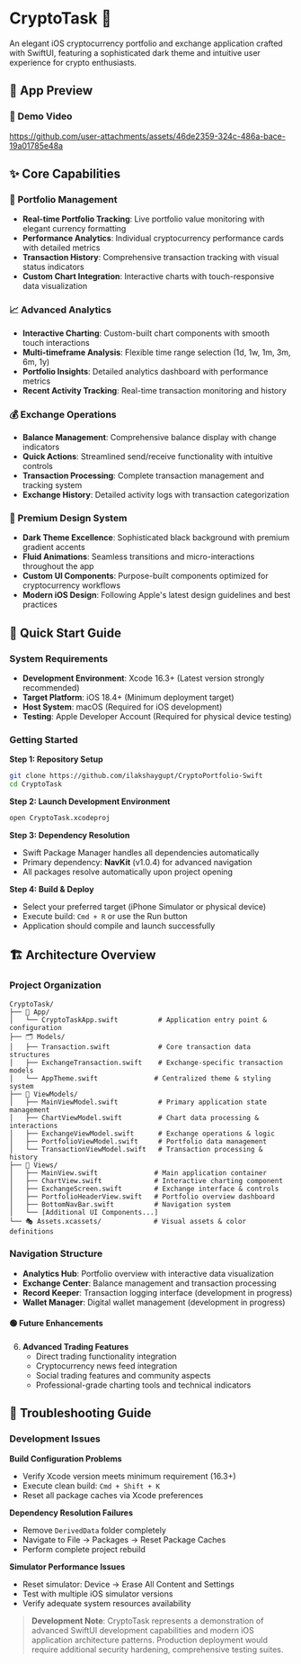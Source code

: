 # CryptoTask 📱

An elegant iOS cryptocurrency portfolio and exchange application crafted with SwiftUI, featuring a sophisticated dark theme and intuitive user experience for crypto enthusiasts.

## 📱 App Preview

### 🎥 Demo Video
https://github.com/user-attachments/assets/46de2359-324c-486a-bace-19a01785e48a

## ✨ Core Capabilities

### 🏦 Portfolio Management
- **Real-time Portfolio Tracking**: Live portfolio value monitoring with elegant currency formatting
- **Performance Analytics**: Individual cryptocurrency performance cards with detailed metrics
- **Transaction History**: Comprehensive transaction tracking with visual status indicators
- **Custom Chart Integration**: Interactive charts with touch-responsive data visualization

### 📈 Advanced Analytics
- **Interactive Charting**: Custom-built chart components with smooth touch interactions
- **Multi-timeframe Analysis**: Flexible time range selection (1d, 1w, 1m, 3m, 6m, 1y)
- **Portfolio Insights**: Detailed analytics dashboard with performance metrics
- **Recent Activity Tracking**: Real-time transaction monitoring and history

### 💰 Exchange Operations
- **Balance Management**: Comprehensive balance display with change indicators
- **Quick Actions**: Streamlined send/receive functionality with intuitive controls
- **Transaction Processing**: Complete transaction management and tracking system
- **Exchange History**: Detailed activity logs with transaction categorization

### 🎨 Premium Design System
- **Dark Theme Excellence**: Sophisticated black background with premium gradient accents
- **Fluid Animations**: Seamless transitions and micro-interactions throughout the app
- **Custom UI Components**: Purpose-built components optimized for cryptocurrency workflows
- **Modern iOS Design**: Following Apple's latest design guidelines and best practices

## 🚀 Quick Start Guide

### System Requirements
- **Development Environment**: Xcode 16.3+ (Latest version strongly recommended)
- **Target Platform**: iOS 18.4+ (Minimum deployment target)
- **Host System**: macOS (Required for iOS development)
- **Testing**: Apple Developer Account (Required for physical device testing)

### Getting Started

**Step 1: Repository Setup**
```bash
git clone https://github.com/ilakshaygupt/CryptoPortfolio-Swift
cd CryptoTask
```

**Step 2: Launch Development Environment**
```bash
open CryptoTask.xcodeproj
```

**Step 3: Dependency Resolution**
- Swift Package Manager handles all dependencies automatically
- Primary dependency: **NavKit** (v1.0.4) for advanced navigation
- All packages resolve automatically upon project opening

**Step 4: Build & Deploy**
- Select your preferred target (iPhone Simulator or physical device)
- Execute build: `Cmd + R` or use the Run button
- Application should compile and launch successfully

## 🏗️ Architecture Overview

### Project Organization
```
CryptoTask/
├── 📱 App/
│   └── CryptoTaskApp.swift          # Application entry point & configuration
├── 🗂️ Models/
│   ├── Transaction.swift            # Core transaction data structures
│   ├── ExchangeTransaction.swift    # Exchange-specific transaction models
│   └── AppTheme.swift              # Centralized theme & styling system
├── 🧠 ViewModels/
│   ├── MainViewModel.swift          # Primary application state management
│   ├── ChartViewModel.swift         # Chart data processing & interactions
│   ├── ExchangeViewModel.swift      # Exchange operations & logic
│   ├── PortfolioViewModel.swift     # Portfolio data management
│   └── TransactionViewModel.swift   # Transaction processing & history
├── 🎨 Views/
│   ├── MainView.swift              # Main application container
│   ├── ChartView.swift             # Interactive charting component
│   ├── ExchangeScreen.swift        # Exchange interface & controls
│   ├── PortfolioHeaderView.swift   # Portfolio overview dashboard
│   ├── BottomNavBar.swift          # Navigation system
│   └── [Additional UI Components...]
└── 🎭 Assets.xcassets/             # Visual assets & color definitions
```

### Navigation Structure
- **Analytics Hub**: Portfolio overview with interactive data visualization
- **Exchange Center**: Balance management and transaction processing
- **Record Keeper**: Transaction logging interface (development in progress)
- **Wallet Manager**: Digital wallet management (development in progress)


#### 🟢 Future Enhancements
6. **Advanced Trading Features**
   - Direct trading functionality integration
   - Cryptocurrency news feed integration
   - Social trading features and community aspects
   - Professional-grade charting tools and technical indicators

## 🔧 Troubleshooting Guide

### Development Issues

**Build Configuration Problems**
- Verify Xcode version meets minimum requirement (16.3+)
- Execute clean build: `Cmd + Shift + K`
- Reset all package caches via Xcode preferences

**Dependency Resolution Failures**
- Remove `DerivedData` folder completely
- Navigate to File → Packages → Reset Package Caches
- Perform complete project rebuild

**Simulator Performance Issues**
- Reset simulator: Device → Erase All Content and Settings
- Test with multiple iOS simulator versions
- Verify adequate system resources availability

> **Development Note**: CryptoTask represents a demonstration of advanced SwiftUI development capabilities and modern iOS application architecture patterns. Production deployment would require additional security hardening, comprehensive testing suites.